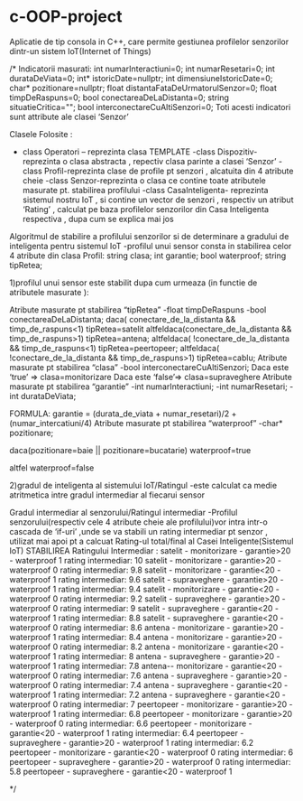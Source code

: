 # c-OOP-project
Aplicatie de tip consola in C++, care permite gestiunea profilelor senzorilor dintr-un sistem IoT(Internet of Things)

/*
Indicatorii masurati:
int numarInteractiuni=0;
int numarResetari=0;
int durataDeViata=0;
int* istoricDate=nullptr;
int dimensiuneIstoricDate=0;
char* pozitionare=nullptr;
float distantaFataDeUrmatorulSenzor=0;
float timpDeRaspuns=0;
bool conectareaDeLaDistanta=0;
string situatieCritica="";
bool interconectareCuAltiSenzori=0;
Toti acesti indicatori sunt attribute ale clasei ‘Senzor’

Clasele Folosite :
- class Operatori – reprezinta clasa TEMPLATE
-class Dispozitiv- reprezinta o clasa abstracta  , repectiv clasa parinte a clasei ‘Senzor’
-class Profil-reprezinta clase de profile pt senzori , alcatuita din 4 atribute cheie
-class Senzor-reprezinta o clasa ce contine toate atributele masurate pt. stabilirea profilului
-class CasaInteligenta- reprezinta sistemul nostru IoT , si contine un vector de senzori , respectiv un atribut ‘Rating’ , calculat pe baza profilelor senzorilor din Casa Inteligenta respectiva , dupa cum se explica mai jos 

Algoritmul de stabilire a profilului senzorilor si de determinare a gradului de inteligenta pentru sistemul IoT
-profilul unui sensor consta in stabilirea celor 4 atribute din clasa Profil:
string clasa;
int garantie;
bool waterproof;
string tipRetea;


1)profilul unui sensor este stabilit dupa cum urmeaza (in functie de atributele masurate ):



Atribute masurate pt stabilirea “tipRetea”
-float timpDeRaspuns
-bool conectareaDeLaDistanta;
		daca( conectare_de_la_distanta && timp_de_raspuns<1)
			tipRetea=satelit
		altfeldaca(conectare_de_la_distanta && timp_de_raspuns>1)
			tipRetea=antena;
		altfeldaca( !conectare_de_la_distanta && timp_de_raspuns<1)
			tipRetea=peertopeer;
		altfeldaca( !conectare_de_la_distanta && timp_de_raspuns>1)
			tipRetea=cablu;
Atribute masurate pt stabilirea “clasa”
-bool interconectareCuAltiSenzori;
		Daca este ‘true’ => clasa=monitorizare
		Daca este ‘false’=> clasa=supraveghere
Atribute masurate pt stabilirea “garantie”
 -int numarInteractiuni;
 -int numarResetari;
 -int durataDeViata;

FORMULA:
	garantie = (durata_de_viata + numar_resetari)/2 + (numar_intercatiuni/4)
Atribute masurate pt stabilirea “waterproof”
-char* pozitionare;

daca(pozitionare=baie || pozitionare=bucatarie)
				waterproof=true

altfel
				waterproof=false

2)gradul de inteligenta al sistemului IoT/Ratingul
-este calculat ca medie atritmetica intre gradul intermediar al fiecarui sensor

Gradul intermediar al senzorului/Ratingul intermediar
-Profilul senzorului(respectiv cele 4 atribute cheie ale profilului)vor intra intr-o cascada de ‘if-uri’ ,unde se va stabili un rating intermediar pt senzor , utilizat mai apoi pt a calcuat Rating-ul total/final al Casei Inteligente(Sistemul IoT)
STABILIREA Ratingului Intermediar :
satelit - monitorizare - garantie>20 - waterproof 1
		rating intermediar: 10
satelit - monitorizare - garantie>20 - waterproof 0
		rating intermediar: 9.8
satelit - monitorizare - garantie<20 - waterproof 1
		rating intermediar: 9.6
satelit - supraveghere - garantie>20 - waterproof 1
		rating intermediar: 9.4
satelit - monitorizare - garantie<20 - waterproof 0
		rating intermediar: 9.2
satelit - supraveghere - garantie>20 - waterproof 0
		rating intermediar: 9
satelit - supraveghere - garantie<20 - waterproof 1
		rating intermediar: 8.8
satelit - supraveghere - garantie<20 - waterproof 0
		rating intermediar: 8.6
antena - monitorizare - garantie>20 - waterproof 1
		rating intermediar: 8.4
antena - monitorizare - garantie>20 - waterproof 0
		rating intermediar: 8.2
antena - monitorizare - garantie<20 - waterproof 1
		rating intermediar: 8
antena - supraveghere - garantie>20 - waterproof 1
		rating intermediar: 7.8
antena-- monitorizare - garantie<20 - waterproof 0
		rating intermediar: 7.6
antena - supraveghere - garantie>20 - waterproof 0
		rating intermediar: 7.4
antena - supraveghere - garantie<20 - waterproof 1
		rating intermediar: 7.2
antena - supraveghere - garantie<20 - waterproof 0
		rating intermediar: 7
peertopeer - monitorizare - garantie>20 - waterproof 1
		rating intermediar: 6.8
peertopeer - monitorizare - garantie>20 - waterproof 0
		rating intermediar: 6.6
peertopeer - monitorizare - garantie<20 - waterproof 1
		rating intermediar: 6.4
peertopeer - supraveghere - garantie>20 - waterproof 1
		rating intermediar: 6.2
peertopeer - monitorizare - garantie<20 - waterproof 0
		rating intermediar: 6
peertopeer - supraveghere - garantie>20 - waterproof 0
		rating intermediar: 5.8
peertopeer - supraveghere - garantie<20 - waterproof 1

*/
